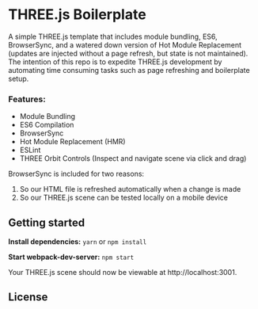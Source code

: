 # THREE.js Boilerplate
A simple THREE.js template that includes module bundling, ES6, BrowserSync, and a watered down version of Hot Module Replacement (updates are injected without a page refresh, but state is not maintained). The intention of this repo is to expedite THREE.js development by automating time consuming tasks such as page refreshing and boilerplate setup.

### Features:
* Module Bundling
* ES6 Compilation
* BrowserSync
* Hot Module Replacement (HMR)
* ESLint
* THREE Orbit Controls (Inspect and navigate scene via click and drag)


BrowserSync is included for two reasons:
1. So our HTML file is refreshed automatically when a change is made
2. So our THREE.js scene can be tested locally on a mobile device


## Getting started
**Install dependencies:**
`yarn` or `npm install`

**Start webpack-dev-server:**
`npm start`


Your THREE.js scene should now be viewable at http://localhost:3001.

## License

